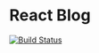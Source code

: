 # React Blog

[![Build Status](https://travis-ci.org/dankreiger/react-blog.svg?branch=master)](https://travis-ci.org/dankreiger/react-blog)
